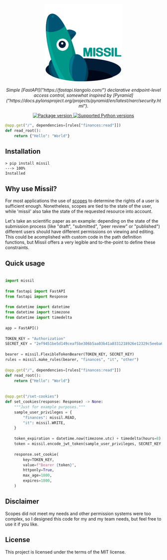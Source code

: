 <p align="center">
  <a href="https://ericmiguel.github.io/missil"><img src="logo/logo250.png" alt="FastAPI"></a>
</p>
<p align="center">
    <em>Simple [FastAPI]("https://fastapi.tiangolo.com/") declarative endpoint-level access control, somewhat inspired by [Pyramid]("https://docs.pylonsproject.org/projects/pyramid/en/latest/narr/security.html").</em>
</p>
<p align="center">
<a href="https://pypi.org/project/missil" target="_blank">
    <img src="https://img.shields.io/pypi/v/fastapi?color=%2334D058&label=pypi%20package" alt="Package version">
</a>
<a href="https://pypi.org/project/missil" target="_blank">
    <img src="https://img.shields.io/pypi/pyversions/fastapi.svg?color=%2334D058" alt="Supported Python versions">
</a>
</p>


```python
@app.get("/", dependencies=[rules["finances:read"]])
def read_root():
    return {"Hello": "World"}
```

## Installation

<!-- termynal -->

```
> pip install missil
---> 100%
Installed
```

## Why use Missil?

For most applications the use of [scopes]("https://fastapi.tiangolo.com/advanced/security/oauth2-scopes/?h=oauth2") to determine the rights of a user is sufficient enough. Nonetheless, scopes are tied to the state of the user, while 'missil' also take the state of the requested resource into account.

Let's take an scientific paper as an example: depending on the state of the submission process (like "draft", "submitted", "peer review" or "published") different users should have different permissions on viewing and editing. This could be acomplished with custom code in the path definition functions, but Missil offers a very legible and to-the-point to define these constraints.


## Quick usage


```python

import missil

from fastapi import FastAPI
from fastapi import Response

from datetime import datetime
from datetime import timezone
from datetime import timedelta

app = FastAPI()

TOKEN_KEY = "Authorization"
SECRET_KEY = "2ef9451be5d149ceaf5be306b5aa03b41a0331218926e12329c5eeba60ed5cf0"

bearer = missil.FlexibleTokenBearer(TOKEN_KEY, SECRET_KEY)
rules = missil.make_rules(bearer, "finances", "it", "other")

@app.get("/", dependencies=[rules["finances:read"]])
def read_root():
    return {"Hello": "World"}


@app.get("/set-cookies")
def set_cookies(response: Response) -> None:
    """Just for example purposes."""
    sample_user_privileges = {
        "finances": missil.READ,
        "it": missil.WRITE,
    }

    token_expiration = datetime.now(timezone.utc) + timedelta(hours=8)
    token = missil.encode_jwt_token(sample_user_privileges, SECRET_KEY, token_expiration)

    response.set_cookie(
        key=TOKEN_KEY,
        value=f"Bearer {token}",
        httponly=True,
        max_age=1800,
        expires=1800,
    )
```


## Disclaimer 

Scopes did not meet my needs and other permission systems were too complex, so
I designed this code for my and my team needs, but feel free to use it if you like.

## License

This project is licensed under the terms of the MIT license.